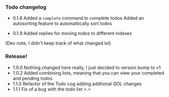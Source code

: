 ### Todo changelog
- 0.1.8
Added a `complete` command to complete todos
Added an autosorting feature to automattically sort todos

- 0.1.9
Added replies for moving todos to different indexes

(Dev note, I didn't keep track of what changed lol)

### Release!
- 1.0.0
Nothing changed here really, I just decided to version bump to v1
- 1.0.2
Added combining lists, meaning that you can view your completed and pending todos
- 1.1.0
Refactor of the Todo cog adding addtional QOL changes
- 1.1.1
Fix of a bug with the todo list >.>